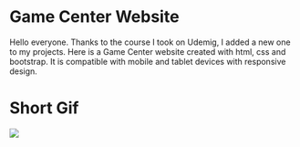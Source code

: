 # Game Center Website

Hello everyone. Thanks to the course I took on Udemig, I added a new one to my projects. Here is a Game Center website created with html, css and bootstrap. It is compatible with mobile and tablet devices with responsive design.

# Short Gif

![](UdemigEducation.gif)

